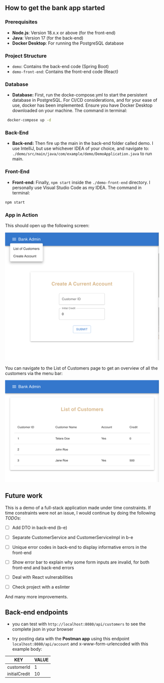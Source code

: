 ## How to get the bank app started 

### Prerequisites
- **Node.js**: Version 18.x.x or above (for the front-end)
- **Java**: Version 17 (for the back-end)
- **Docker Desktop**: For running the PostgreSQL database

### Project Structure
- `demo`: Contains the back-end code (Spring Boot)
- `demo-front-end`: Contains the front-end code (React)

### Database
- **Database:** First, run the docke-compose.yml to start the persistent database in PostgreSQL. For CI/CD considerations, and for your ease of use, docker has been implemented. Ensure you have Docker Desktop downloaded on your machine. The command in terminal:

 ```bash
  docker-compose up -d
  ```

### Back-End
- **Back-end:** Then fire up the main in the back-end folder called demo. I use IntelliJ, but use whichever IDEA of your choice, and navigate to:
`./demo/src/main/java/com/example/demo/DemoApplication.java` to run main.

### Front-End

- **Front-end:** Finally, `npm start` inside the `./demo-front-end` directory. I personally use Visual Studio Code as my IDEA. The command in terminal:

``` bash
npm start
```

### App in Action

This should open up the following screen:

![Screen 1](./readme-imgs/screen-1.png)

You can navigate to the List of Customers page to get an overview of all the customers via the menu bar:

![Screen 2](./readme-imgs/screen-2.png)


## Future work
This is a demo of a full-stack application made under time constraints. If time constraints were not an issue, I would continue by doing the following *TODOs*:

- [ ] Add DTO in back-end (b-e)

- [ ] Separate CustomerService and CustomerServiceImpl in b-e

- [ ] Unique error codes in back-end to display informative errors in the front-end

- [ ] Show error bar to explain why some form inputs are invalid, for both front-end and back-end errors

- [ ] Deal with React vulnerabilities 

- [ ] Check project with a eslinter

And many more improvements.

## Back-end endpoints

- you can test with `http://localhost:8080/api/customers` to see the complete json in your browser

- try posting data with the **Postman app** using this endpoint `localhost:8080/api/account` and x-www-form-urlencoded with this example body:

| KEY           | VALUE  |
|---------------|--------|
| customerId    | 1      |
| initialCredit | 10     |
